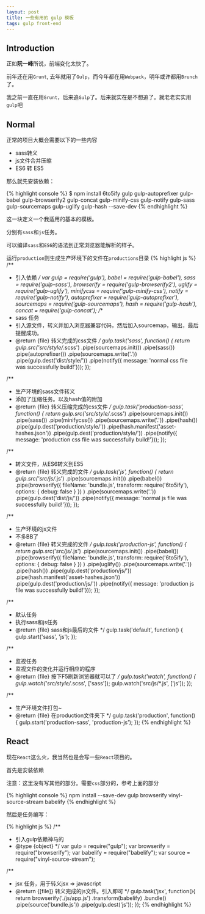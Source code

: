 ```yaml
---
layout: post
title: 一些有用的 gulp 模板
tags: gulp front-end
---
```


## Introduction

正如**阮一峰**所说，前端变化太快了。

前年还在用`Grunt`, 去年就用了`Gulp`，而今年都在用`Webpack`，明年或许都用`Brunch`了。

我之前一直在用`Grunt`，后来追`Gulp`了。后来就实在是不想追了。就老老实实用`gulp`吧

## Normal

正常的项目大概会需要以下的一些内容

* sass转义
* js文件合并压缩
* ES6 转 ES5

那么就先安装依赖：

{% highlight console %}
$ npm install 6to5ify gulp gulp-autoprefixer gulp-babel gulp-browserify2 gulp-concat gulp-minify-css gulp-notify gulp-sass gulp-sourcemaps gulp-uglify gulp-hash --save-dev
{% endhighlight %}

这一块定义一个我适用的基本的模板。

分别有`sass`和`js`任务。

可以编译`sass`和`ES6`的语法到正常浏览器能解析的样子。

运行`production`则生成生产环境下的文件在`productions`目录
{% highlight js %}
/**
 * 引入依赖
 */
var gulp = require('gulp'),
    babel = require('gulp-babel'),
    sass = require('gulp-sass'),
    browserify = require('gulp-browserify2'),
    uglify = require('gulp-uglify'),
    minifycss = require('gulp-minify-css'),
    notify = require('gulp-notify'),
    autoprefixer = require('gulp-autoprefixer'),
    sourcemaps = require('gulp-sourcemaps'),
    hash = require('gulp-hash'),
    concat = require('gulp-concat');
/**
 * sass 任务
 * 引入源文件，转义并加入浏览器兼容代码，然后加入sourcemap，输出，最后提醒成功。
 * @return {file}   转义完成的css文件
 */
gulp.task('sass', function() {
  return gulp.src('src/style/*.scss')
        .pipe(sourcemaps.init())
        .pipe(sass())
        .pipe(autoprefixer())
        .pipe(sourcemaps.write('.'))
        .pipe(gulp.dest('dist/style/'))
        .pipe(notify({ message: 'normal css file was successfully build!'}));
});

/**
 * 生产环境的sass文件转义
 * 添加了压缩任务。以及hash值的附加
 * @return {file}   转义压缩完成的css文件
 */
gulp.task('production-sass', function() {
  return gulp.src('src/style/*.scss')
        .pipe(sourcemaps.init())
        .pipe(sass())
        .pipe(minifycss())
        .pipe(sourcemaps.write('.'))
        .pipe(hash())
        .pipe(gulp.dest('production/style/'))
        .pipe(hash.manifest('asset-hashes.json')) 
        .pipe(gulp.dest('production/style/'))
        .pipe(notify({ message: 'production css file was successfully build!'}));
});

/**
 * 转义文件，从ES6转义到ES5
 * @return {file}   转义完成的文件
 */
gulp.task('js', function() {
  return gulp.src('src/js/*.js')
        .pipe(sourcemaps.init())
        .pipe(babel())
        .pipe(browserify({
          fileName: 'bundle.js',
          transform: require('6to5ify'),
          options: {
            debug: false
          }
        })
        )
        .pipe(sourcemaps.write('.'))
        .pipe(gulp.dest('dist/js/'))
        .pipe(notify({ message: 'normal js file was successfully build!'}));
});

/**
 * 生产环境的js文件
 * 不多BB了
 * @return {file}   转义完成的文件
 */
gulp.task('production-js', function() {
  return gulp.src('src/js/*.js')
        .pipe(sourcemaps.init())
        .pipe(babel())
        .pipe(browserify({
          fileName: 'bundle.js',
          transform: require('6to5ify'),
          options: {
            debug: false
          }
        })
        )
        .pipe(uglify())
        .pipe(sourcemaps.write('.'))
        .pipe(hash())
        .pipe(gulp.dest('production/js/'))
        .pipe(hash.manifest('asset-hashes.json')) 
        .pipe(gulp.dest('production/js/'))
        .pipe(notify({ message: 'production js file was successfully build!'}));
});

/**
 * 默认任务
 * 执行sass和js任务
 * @return {file}   sass和js最后的文件
 */
gulp.task('default', function() {
  gulp.start('sass', 'js');
});

/**
 * 监视任务
 * 监视文件的变化并运行相应的程序
 * @return {file}   按下F5刷新浏览器就可以了
 */
gulp.task('watch', function() {
  gulp.watch('src/style/*.scss', ['sass']);
  gulp.watch('src/js/*.js', ['js']);
});

/**
 * 生产环境文件打包~
 * @return {file} 在production文件夹下
 */
gulp.task('production', function() {
  gulp.start('production-sass', 'production-js');
});
{% endhighlight %}

## React

现在`React`这么火，我当然也是会写一些`React`项目的。

首先是安装依赖

注意：这里没有写其他的部分。需要`css`部分的，参考上面的部分

{% highlight console %}
npm install --save-dev gulp browserify vinyl-source-stream babelify
{% endhighlight %}

然后是任务编写：

{% highlight js %}
/**
 * 引入gulp依赖神马的
 * @type {object}
 */
var gulp = require("gulp");
var browserify = require("browserify");
var babelify = require("babelify");
var source = require("vinyl-source-stream");

/**
 * jsx 任务，用于转义jsx => javascript
 * @return {[file]}     转义完成的js文件。引入即可
 */
gulp.task('jsx', function(){
  return browserify('./js/app.js')
         .transform(babelify)
         .bundle()
         .pipe(source('bundle.js'))
         .pipe(gulp.dest('js'));
});
{% endhighlight %}